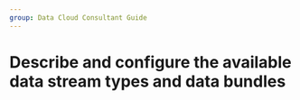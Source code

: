 ```yaml
---
group: Data Cloud Consultant Guide
---
```

# Describe and configure the available data stream types and data bundles